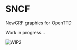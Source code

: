 # SNCF
NewGRF graphics for OpenTTD

Work in progress...

![WIP2](https://user-images.githubusercontent.com/6975555/218880778-082278e1-3b9f-4e72-9a56-b00b310afc61.png)
